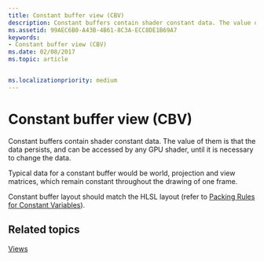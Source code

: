 ```yaml
---
title: Constant buffer view (CBV)
description: Constant buffers contain shader constant data. The value of them is that the data persists, and can be accessed by any GPU shader, until it is necessary to change the data.
ms.assetid: 99AEC6B0-A43B-4B61-8C3A-ECC8DE1B69A7
keywords:
- Constant buffer view (CBV)
ms.date: 02/08/2017
ms.topic: article


ms.localizationpriority: medium
---
```

# Constant buffer view (CBV)


Constant buffers contain shader constant data. The value of them is that the data persists, and can be accessed by any GPU shader, until it is necessary to change the data.

Typical data for a constant buffer would be world, projection and view matrices, which remain constant throughout the drawing of one frame.

Constant buffer layout should match the HLSL layout (refer to [Packing Rules for Constant Variables](/windows/desktop/direct3dhlsl/dx-graphics-hlsl-packing-rules)).

## <span id="related-topics"></span>Related topics


[Views](views.md)

 

 